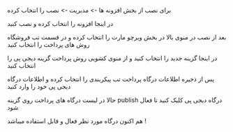برای نصب از بخش افزونه ها -> مدیریت -> نصب را انتخاب کرده

در اینجا افزونه را انتخاب کرده و نصب کنید

بعد از نصب در منوی بالا در بخش ویرچو مارت را انتخاب کرده و در قسمت تب فروشگاه روش های پرداخت را انتخاب کنید

در اینجا گزینه جدید را انتخاب کنید و از منوی کشویی روش پرداخت گزینه دیجی پی را انتخاب کنید

پس از ذخیره اطلاعات درگاه پرداخت تب پیکربندی را انتخاب کرده و اطلاعات درگاه دیجی پی خود را وارد کنید

حالا در لیست درگاه های پرداخت روی گزینه publish درگاه دیجی پی کلیک کنید تا فعال شود

هم اکنون درگاه مورد نظر فعال و قابل استفاده میباشد !
